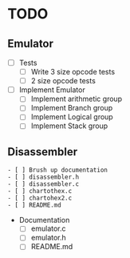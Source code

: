 # TODO

## Emulator
- [ ] Tests
    - [ ] Write 3 size opcode tests
    - [ ] 2 size opcode tests
    
- [ ] Implement Emulator
    - [ ] Implement arithmetic group
    - [ ] Implement Branch group
    - [ ] Implement Logical group
    - [ ] Implement Stack group

## Disassembler
    - [ ] Brush up documentation
    - [ ] disassembler.h
    - [ ] disassembler.c
    - [ ] chartothex.c
    - [ ] chartohex2.c
    - [ ] README.md

- Documentation
    - [ ] emulator.c
    - [ ] emulator.h
    - [ ] README.md